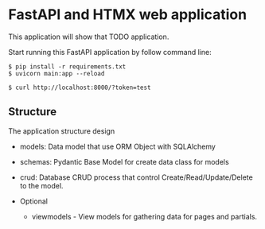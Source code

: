 FastAPI and HTMX web application
===

This application will show that TODO application.

Start running this FastAPI application by follow command line:

```shell
$ pip install -r requirements.txt
$ uvicorn main:app --reload
```

```shell
$ curl http://localhost:8000/?token=test
```

Structure
---

The application structure design

- models: Data model that use ORM Object with SQLAlchemy
- schemas: Pydantic Base Model for create data class for models
- crud: Database CRUD process that control Create/Read/Update/Delete to the model.

- Optional
    - viewmodels - View models for gathering data for pages and partials.